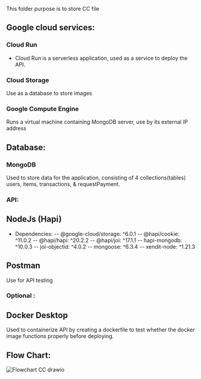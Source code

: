 This folder purpose is to store CC file
## Google cloud services: 
### Cloud Run 
- Cloud Run is a serverless application, used as a service to deploy the API.
### Cloud Storage 
Use as a database to store images 
### Google Compute Engine
Runs a virtual machine containing MongoDB server, use by its external IP address

## Database: 
### MongoDB
Used to store data for the application, consisting of  4 collections(tables) users, items, transactions, & requestPayment.

### API: 
## NodeJs (Hapi)
- Dependencies: 
-- @google-cloud/storage: ^6.0.1
-- @hapi/cookie: ^11.0.2
-- @hapi/hapi: ^20.2.2
-- @hapi/joi: ^17.1.1
-- hapi-mongodb: ^10.0.3
-- joi-objectid: ^4.0.2
-- mongoose: ^6.3.4
-- xendit-node: ^1.21.3

## Postman
Use for API testing

### Optional : 
## Docker Desktop 
Used to containerize API by creating a dockerfile to test whether the docker image functions properly before deploying. 


## Flow Chart:

![Flowchart CC drawio](https://user-images.githubusercontent.com/75570657/173223477-ac5d8611-7d8e-444a-825f-601990b43346.png)

